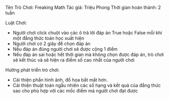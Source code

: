 Tên Trò Chơi: Freaking Math
Tác giả: Triệu Phong
Thời gian hoàn thành: 2 tuần

Luật Chơi:

- Người chơi click chuột vào các ô trả lời đáp án True hoặc False mỗi khi một đẳng thức toán học xuất hiện
- Người chơi có 2 giây để chọn đáp án
- Nếu đáp án đúng người chơi sẽ được cộng 1 điểm
- Nếu đáp án sai hoặc hết thời gian mà không chọn được đáp án, trò chơi sẽ kết thúc và sẽ hiện ra điểm số cao nhất của người chơi

Hướng phát triển trò chơi: 

- Cải thiện phần hình ảnh, đồ họa bắt mắt hơn.
- Cải thiện thuật toán ngẫu nhiên các số hạng và kết quả của đẳng thức sao cho phù hợp với các mốc điểm mà người chơi đạt được
